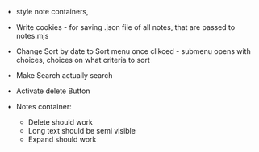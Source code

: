 - style note containers,

 - Write cookies - for saving .json file of all notes, that are passed to notes.mjs


- Change Sort by date to Sort menu
    once clikced - submenu opens with choices, choices on what criteria to sort

- Make Search actually search

- Activate delete Button

- Notes container:
    - Delete should work
    - Long text should be semi visible
    - Expand should work